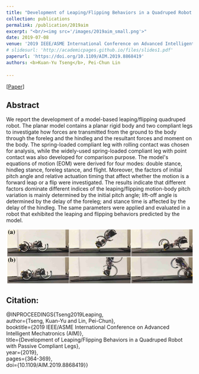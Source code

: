 ```yaml
---
title: "Development of Leaping/Flipping Behaviors in a Quadruped Robot with Passive Compliant Legs"
collection: publications
permalink: /publication/2019aim
excerpt: "<br/><img src='/images/2019aim_small.png'>"
date: 2019-07-08
venue: '2019 IEEE/ASME International Conference on Advanced Intelligent Mechatronics (AIM)'
# slidesurl: 'http://academicpages.github.io/files/slides1.pdf'
paperurl: 'https://doi.org/10.1109/AIM.2019.8868419'
authors: <b>Kuan-Yu Tseng</b>, Pei-Chun Lin

---
```

\[[Paper](https://doi.org/10.1109/AIM.2019.8868419)\]

## Abstract

We report the development of a model-based leaping/flipping quadruped robot. The planar model contains a planar rigid body and two compliant legs to investigate how forces are transmitted from the ground to the body through the foreleg and the hindleg and the resultant forces and moment on the body. The spring-loaded compliant leg with rolling contact was chosen for analysis, while the widely-used spring-loaded compliant leg with point contact was also developed for comparison purpose. The model's equations of motion (EOM) were derived for four modes: double stance, hindleg stance, foreleg stance, and flight. Moreover, the factors of initial pitch angle and relative actuation timing that affect whether the motion is a forward leap or a flip were investigated. The results indicate that different factors dominate different indices of the leaping/flipping motion-body pitch variation is mainly determined by the initial pitch angle; lift-off angle is determined by the delay of the foreleg; and stance time is affected by the delay of the hindleg. The same parameters were applied and evaluated in a robot that exhibited the leaping and flipping behaviors predicted by the model.

![2019aim](/images/2019aim_small.png)

## Citation: 
@INPROCEEDINGS{Tseng2019Leaping,\
  author={Tseng, Kuan-Yu and Lin, Pei-Chun},\
  booktitle={2019 IEEE/ASME International Conference on Advanced Intelligent Mechatronics (AIM)},\
  title={Development of Leaping/Flipping Behaviors in a Quadruped Robot with Passive Compliant Legs},\
  year={2019},\
  pages={364-369},\
  doi={10.1109/AIM.2019.8868419}}